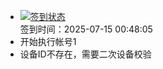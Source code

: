 - [![签到状态](https://github.com/womade/Cloud189-Actions/actions/workflows/main.yml/badge.svg?branch=main)](https://github.com/womade/Cloud189-Actions/actions/workflows/main.yml) <br> 签到时间：2025-07-15 00:48:05
- 开始执行帐号1
- 设备ID不存在，需要二次设备校验
